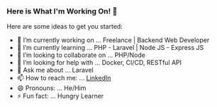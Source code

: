 ### Here is What I'm Working On! 👋

Here are some ideas to get you started:

- 🔭 I’m currently working on ... Freelance | Backend Web Developer
- 🌱 I’m currently learning ... PHP - Laravel | Node JS - Express JS
- 👯 I’m looking to collaborate on ... PHP/Node
- 🤔 I’m looking for help with ... Docker, CI/CD, RESTful API
- 💬 Ask me about ... Laravel
- 📫 How to reach me: ... [LinkedIn](https://www.linkedin.com/in/adityabrillian/)
- 😄 Pronouns: ... He/Him
- ⚡ Fun fact: ... Hungry Learner


